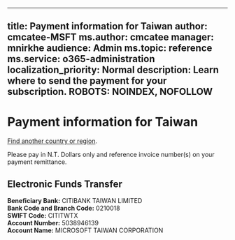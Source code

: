 
---
title: Payment information for Taiwan
author: cmcatee-MSFT
ms.author: cmcatee
manager: mnirkhe
audience: Admin
ms.topic: reference
ms.service: o365-administration
localization_priority: Normal
description: Learn where to send the payment for your subscription.
ROBOTS: NOINDEX, NOFOLLOW
---                                

# Payment information for Taiwan

[Find another country or region](../pay-for-your-subscription.md). 

Please pay in N.T. Dollars only and reference invoice number(s) on your payment remittance.

## Electronic Funds Transfer

**Beneficiary Bank:** CITIBANK TAIWAN LIMITED  
**Bank Code and Branch Code:** 0210018  
**SWIFT Code:** CITITWTX  
**Account Number:** 5038946139  
**Account Name:** MICROSOFT TAIWAN CORPORATION    